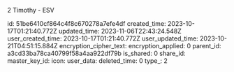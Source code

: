 2 Timothy - ESV

id: 51be6410cf864c4f8c670278a7efe4df
created_time: 2023-10-17T01:21:40.772Z
updated_time: 2023-11-06T22:43:24.548Z
user_created_time: 2023-10-17T01:21:40.772Z
user_updated_time: 2023-10-21T04:51:15.884Z
encryption_cipher_text: 
encryption_applied: 0
parent_id: a3cd33ba78ca40799f58a4aa922df79b
is_shared: 0
share_id: 
master_key_id: 
icon: 
user_data: 
deleted_time: 0
type_: 2